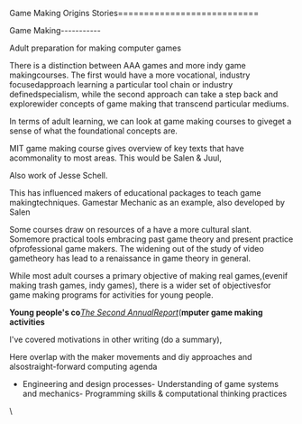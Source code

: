 Game Making Origins Stories===========================

Game Making-----------

Adult preparation for making computer games

There is a distinction between AAA games and more indy game makingcourses. The first would have a more vocational, industry focusedapproach learning a particular tool chain or industry definedspecialism, while the second approach can take a step back and explorewider concepts of game making that transcend particular mediums.

In terms of adult learning, we can look at game making courses to giveget a sense of what the foundational concepts are.

MIT game making course gives overview of key texts that have acommonality to most areas. This would be Salen & Juul,

Also work of Jesse Schell.

This has influenced makers of educational packages to teach game makingtechniques. Gamestar Mechanic as an example, also developed by Salen

Some courses draw on resources of a have a more cultural slant. Somemore practical tools embracing past game theory and present practice ofprofessional game makers. The widening out of the study of video gametheory has lead to a renaissance in game theory in general.

While most adult courses a primary objective of making real games,(evenif making trash games, indy games), there is a wider set of objectivesfor game making programs for activities for young people.

**Young people's co**[*The Second AnnualReport*](https://en.wikipedia.org/wiki/The_Second_Annual_Report)(**mputer game making activities**

I've covered motivations in other writing (do a summary),

Here overlap with the maker movements and diy approaches and alsostraight-forward computing agenda

-   Engineering and design processes-   Understanding of game systems and mechanics-   Programming skills & computational thinking practices

\